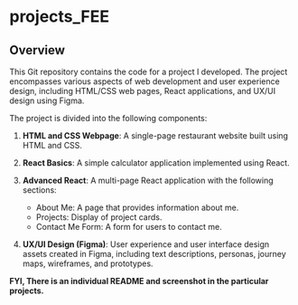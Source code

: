 # projects_FEE

## Overview

This Git repository contains the code for a project I developed. The project encompasses various aspects of web development and user experience design, including HTML/CSS web pages, React applications, and UX/UI design using Figma.

The project is divided into the following components:

1. **HTML and CSS Webpage**: A single-page restaurant website built using HTML and CSS.

2. **React Basics**: A simple calculator application implemented using React.

3. **Advanced React**: A multi-page React application with the following sections:
   - About Me: A page that provides information about me.
   - Projects: Display of project cards.
   - Contact Me Form: A form for users to contact me.

4. **UX/UI Design (Figma)**: User experience and user interface design assets created in Figma, including text descriptions, personas, journey maps, wireframes, and prototypes.

**FYI, There is an individual README and screenshot in the particular projects.**

